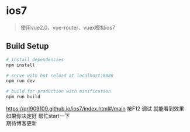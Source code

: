 # ios7

> 使用vue2.0、vue-router、vuex模拟ios7
## Build Setup

``` bash
# install dependencies
npm install

# serve with hot reload at localhost:8080
npm run dev

# build for production with minification
npm run build
```
https://qrl909109.github.io/ios7/index.html#/main 按F12 调试 就能看到效果 
<br/>如果你决定好  帮忙start一下
<br/>期待博客更新
